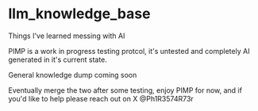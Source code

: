 # llm_knowledge_base
Things I've learned messing with AI

PIMP is a work in progress testing protcol, it's untested and completely AI generated in it's current state.

General knowledge dump coming soon

Eventually merge the two after some testing, enjoy PIMP for now, and if you'd like to help please reach out on X @Ph1R3574R73r
